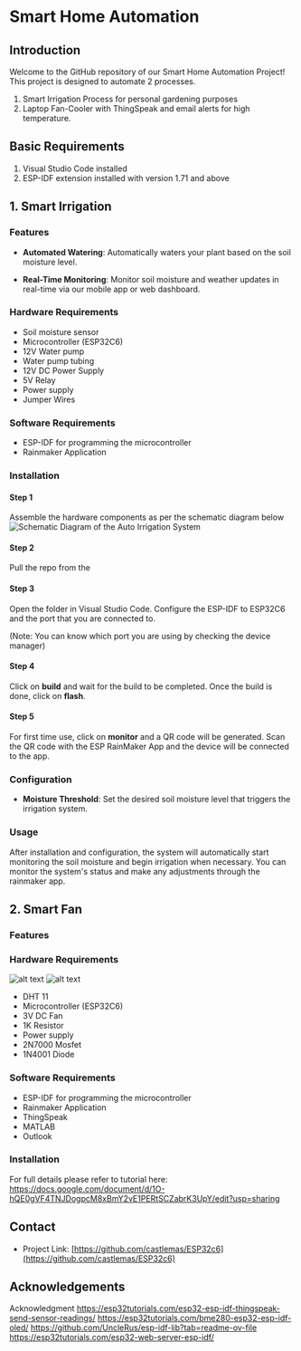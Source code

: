 # Smart Home Automation

## Introduction
Welcome to the GitHub repository of our Smart Home Automation Project! This project is designed to automate 2 processes. 
1. Smart Irrigation Process for personal gardening purposes
2. Laptop Fan-Cooler with ThingSpeak and email alerts for high temperature.

## Basic Requirements
1. Visual Studio Code installed
2. ESP-IDF extension installed with version 1.71 and above

## 1. Smart Irrigation
### Features
- **Automated Watering**: Automatically waters your plant based on the soil moisture level.
<!-- - **Easy Configuration**: A user-friendly interface to set up and manage watering schedules. -->
- **Real-Time Monitoring**: Monitor soil moisture and weather updates in real-time via our mobile app or web dashboard.
<!-- - **Energy Efficient**: Designed to save water and reduce energy consumption by using advanced algorithms to determine the precise amount of water needed. -->

### Hardware Requirements
- Soil moisture sensor
- Microcontroller (ESP32C6)
- 12V Water pump
- Water pump tubing
- 12V DC Power Supply
- 5V Relay
- Power supply
- Jumper Wires


### Software Requirements
- ESP-IDF for programming the microcontroller
- Rainmaker Application

### Installation
#### Step 1
Assemble the hardware components as per the schematic diagram below
![Schematic Diagram of the Auto Irrigation System](https://raw.githubusercontent.com/castlemas/Smart-Home-Automation-ESP32c6/main/images/schematic-diagram.jpg
)

#### Step 2
Pull the repo from the 

#### Step 3
Open the folder in Visual Studio Code. Configure the ESP-IDF to ESP32C6 and the port that you are connected to. 

(Note: You can know which port you are using by checking the device manager)

#### Step 4
Click on **build** and wait for the build to be completed. Once the build is done, click on **flash**.

#### Step 5
For first time use, click on **monitor** and a QR code will be generated. Scan the QR code with the ESP RainMaker App and the device will be connected to the app.

### Configuration
- **Moisture Threshold**: Set the desired soil moisture level that triggers the irrigation system.
<!-- - **Watering Schedule**: Customize the watering intervals and duration according to your specific needs. -->

### Usage
After installation and configuration, the system will automatically start monitoring the soil moisture and begin irrigation when necessary. You can monitor the system's status and make any adjustments through the rainmaker app.

## 2. Smart Fan
### Features



### Hardware Requirements
![alt text](https://hackmd-prod-images.s3-ap-northeast-1.amazonaws.com/uploads/upload_8a2a35991a701750a73a1a32da6f2a31.png?AWSAccessKeyId=AKIA3XSAAW6AWSKNINWO&Expires=1713327807&Signature=fj6JDPdEWNvrKlpbK2AbJF2zkMI%3D)
![alt text](https://hackmd.io/_uploads/r18sZAne0.png)
- DHT 11
- Microcontroller (ESP32C6)
- 3V DC Fan 
- 1K Resistor
- Power supply
- 2N7000 Mosfet
- 1N4001 Diode

### Software Requirements
- ESP-IDF for programming the microcontroller
- Rainmaker Application
- ThingSpeak
- MATLAB
- Outlook

### Installation
For full details please refer to tutorial here: https://docs.google.com/document/d/1O-hQE0gVF4TNJDogpcM8xBmY2vE1PERtSCZabrK3UpY/edit?usp=sharing

## Contact
- Project Link: [https://github.com/castlemas/ESP32c6](https://github.com/castlemas/ESP32c6)

## Acknowledgements

Acknowledgment
https://esp32tutorials.com/esp32-esp-idf-thingspeak-send-sensor-readings/ 
https://esp32tutorials.com/bme280-esp32-esp-idf-oled/ 
https://github.com/UncleRus/esp-idf-lib?tab=readme-ov-file 
https://esp32tutorials.com/esp32-web-server-esp-idf/ 
